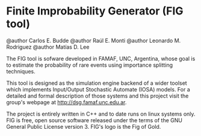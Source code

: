Finite Improbability Generator (FIG tool)
=========================================

@author  Carlos E. Budde
@author  Raúl E. Monti
@author  Leonardo M. Rodriguez
@author  Matías D. Lee

  The FIG tool is sofware developed in FAMAF, UNC, Argentina, whose goal is to
estimate the probability of rare events using importance splitting techniques.

  This tool is designed as the simulation engine backend of a wider toolset
which implements Input/Output Stochastic Automate (IOSA) models. For a detailed
and formal description of those systems and this project visit the group's
webpage at http://dsg.famaf.unc.edu.ar.

  The project is entirely written in C++ and to date runs on linux systems only.
FIG is free, open source software released under the terms of the GNU General
Public License version 3. FIG's logo is the Fig of Gold.

